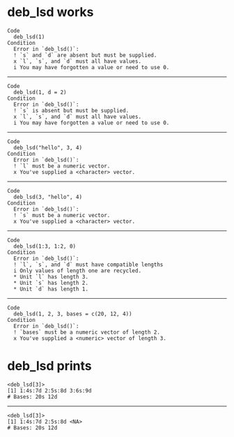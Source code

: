 # deb_lsd works

    Code
      deb_lsd(1)
    Condition
      Error in `deb_lsd()`:
      ! `s` and `d` are absent but must be supplied.
      x `l`, `s`, and `d` must all have values.
      i You may have forgotten a value or need to use 0.

---

    Code
      deb_lsd(1, d = 2)
    Condition
      Error in `deb_lsd()`:
      ! `s` is absent but must be supplied.
      x `l`, `s`, and `d` must all have values.
      i You may have forgotten a value or need to use 0.

---

    Code
      deb_lsd("hello", 3, 4)
    Condition
      Error in `deb_lsd()`:
      ! `l` must be a numeric vector.
      x You've supplied a <character> vector.

---

    Code
      deb_lsd(3, "hello", 4)
    Condition
      Error in `deb_lsd()`:
      ! `s` must be a numeric vector.
      x You've supplied a <character> vector.

---

    Code
      deb_lsd(1:3, 1:2, 0)
    Condition
      Error in `deb_lsd()`:
      ! `l`, `s`, and `d` must have compatible lengths
      i Only values of length one are recycled.
      * Unit `l` has length 3.
      * Unit `s` has length 2.
      * Unit `d` has length 1.

---

    Code
      deb_lsd(1, 2, 3, bases = c(20, 12, 4))
    Condition
      Error in `deb_lsd()`:
      ! `bases` must be a numeric vector of length 2.
      x You've supplied a <numeric> vector of length 3.

# deb_lsd prints

    <deb_lsd[3]>
    [1] 1:4s:7d 2:5s:8d 3:6s:9d
    # Bases: 20s 12d

---

    <deb_lsd[3]>
    [1] 1:4s:7d 2:5s:8d <NA>   
    # Bases: 20s 12d

